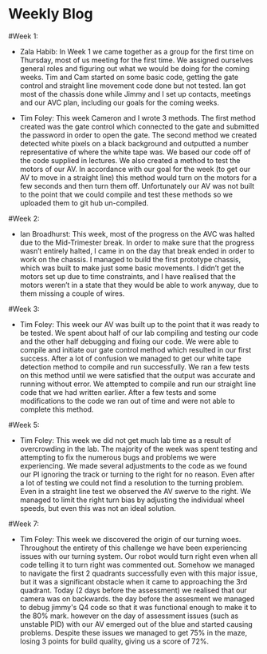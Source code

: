# Weekly Blog

#Week 1:
* Zala Habib:
    In Week 1 we came together as a group for the first time on Thursday, 
    most of us meeting for the first time. We assigned ourselves general 
    roles and figuring out what we would be doing for the coming weeks. 
    Tim and Cam started on some basic code, getting the gate control and
    straight line movement code done but not tested. Ian got most of the
    chassis done while Jimmy and I set up contacts, meetings and our AVC
    plan, including our goals for the coming weeks.


* Tim Foley:
    This week Cameron and I wrote 3 methods. The first method created was the gate control which connected to the gate and submitted the password in order to open the gate. The second method we created detected white pixels on a black background and outputted a number representative of where the white tape was. We based our code off of the code supplied in lectures. We also created a method to test the motors of our AV. In accordance with our goal for the week (to get our AV to move in a straight line) this method would turn on the motors for a few seconds and then turn them off. Unfortunately our AV was not built to the point that we could compile and test these methods so we uploaded them to git hub un-compiled. 


#Week 2:
* Ian Broadhurst:
    This week, most of the progress on the AVC was halted due to the 
    Mid-Trimester break. In order to make sure that the progress wasn’t 
    entirely halted, I came in on the day that break ended  in order to 
    work on the chassis. I managed to build the first prototype chassis, 
    which was built to make just some basic movements. I didn’t get the 
    motors set up due to time constraints, and I have realised that the 
    motors weren’t in a state that they would be able to work anyway, due 
    to them missing a couple of wires.

#Week 3:
* Tim Foley:
    This week our AV was built up to the point that it was ready to be tested. We spent about half of our lab compiling and testing our code and the other half debugging and fixing our code. We were able to compile and initiate our gate control method which resulted in our first success. After a lot of confusion we managed to get our white tape detection method to compile and run successfully. We ran a few tests on this method until we were satisfied that the output was accurate and running without error. We attempted to compile and run our straight line code that we had written earlier. After a few tests and some modifications to the code we ran out of time and were not able to complete this method.

#Week 5:
* Tim Foley:
    This week we did not get much lab time as a result of overcrowding in the lab. The majority of the week was spent testing and attempting to fix the numerous bugs and problems we were experiencing. We made several adjustments to the code as we found our PI ignoring the track or turning to the right for no reason. Even after a lot of testing we could not find a resolution to the turning problem. Even in a straight line test we observed the AV swerve to the right. We managed to limit the right turn bias by adjusting the individual wheel speeds, but even this was not an ideal solution.

#Week 7:
* Tim Foley:
    This week we discovered the origin of our turning woes. Throughout the entirety of this challenge we have been experiencing issues with our turning system. Our robot would turn right even when all code telling it to turn right was commented out. Somehow we managed to navigate the first 2 quadrants successfully even with this major issue, but it was a significant obstacle when it came to approaching the 3rd quadrant. Today (2 days before the assessment) we realised that our camera was on backwards. the day before the assesment we managed to debug jimmy's Q4 code so that it was functional enough to make it to the 80% mark. however on the day of assessment issues (such as unstable PID) with our AV emerged out of the blue and started causing problems. Despite these issues we managed to get 75% in the maze, losing 3 points for build quality, giving us a score of 72%.
